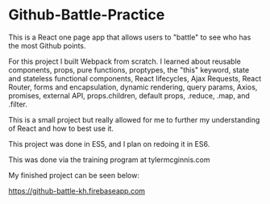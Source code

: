# Github-Battle-Practice

This is a React one page app that allows users to "battle" to see who has the most Github points. 

For this project I built Webpack from scratch. I learned about reusable components, props, pure functions, proptypes, 
the "this" keyword, state and stateless functional components, React lifecycles, Ajax Requests, React Router, forms
and encapsulation, dynamic rendering, query params, Axios, promises, external API, props.children, default props, .reduce,
.map, and .filter.

This is a small project but really allowed for me to further my understanding of React and how to best use it.

This project was done in ES5, and I plan on redoing it in ES6.

This was done via the training program at tylermcginnis.com

My finished project can be seen below:

https://github-battle-kh.firebaseapp.com
